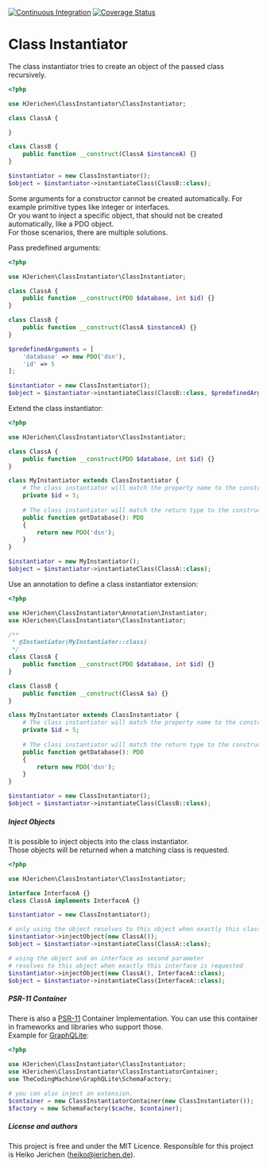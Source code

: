 [![Continuous Integration](https://github.com/hjerichen/class-instantiator/workflows/Continuous%20Integration/badge.svg?branch=master)](https://github.com/hjerichen/class-instantiator/actions)
[![Coverage Status](https://coveralls.io/repos/github/hjerichen/class-instantiator/badge.svg?branch=master&service=github)](https://coveralls.io/github/hjerichen/class-instantiator?branch=master)

# Class Instantiator

The class instantiator tries to create an object of the passed class recursively.

```php
<?php

use HJerichen\ClassInstantiator\ClassInstantiator;

class ClassA {

}

class ClassB {
    public function __construct(ClassA $instanceA) {}
}

$instantiator = new ClassInstantiator();
$object = $instantiator->instantiateClass(ClassB::class);
```

Some arguments for a constructor cannot be created automatically.
For example primitive types like integer or interfaces.  
Or you want to inject a specific object, that should not be created automatically, like a PDO object.  
For those scenarios, there are multiple solutions.

Pass predefined arguments: 

```php
<?php

use HJerichen\ClassInstantiator\ClassInstantiator;

class ClassA {
    public function __construct(PDO $database, int $id) {}
}

class ClassB {
    public function __construct(ClassA $instanceA) {}
}

$predefinedArguments = [
    'database' => new PDO('dsn'), 
    'id' => 5
];

$instantiator = new ClassInstantiator();
$object = $instantiator->instantiateClass(ClassB::class, $predefinedArguments);
```

Extend the class instantiator:

```php
<?php

use HJerichen\ClassInstantiator\ClassInstantiator;

class ClassA {
    public function __construct(PDO $database, int $id) {}
}

class MyInstantiator extends ClassInstantiator {
    # The class instantiator will match the property name to the constructor parameter name
    private $id = 5;
    
    # The class instantiator will match the return type to the constructor parameter type
    public function getDatabase(): PDO
    {
        return new PDO('dsn');
    }
}

$instantiator = new MyInstantiator();
$object = $instantiator->instantiateClass(ClassA::class);
```

Use an annotation to define a class instantiator extension:

```php
<?php

use HJerichen\ClassInstantiator\Annotation\Instantiator;
use HJerichen\ClassInstantiator\ClassInstantiator;

/**
 * @Instantiator(MyInstantiator::class)
 */
class ClassA {
    public function __construct(PDO $database, int $id) {}
}

class ClassB {
    public function __construct(ClassA $a) {}
}

class MyInstantiator extends ClassInstantiator {
    # The class instantiator will match the property name to the constructor parameter name
    private $id = 5;
    
    # The class instantiator will match the return type to the constructor parameter type 
    public function getDatabase(): PDO
    {
        return new PDO('dsn');
    }
}

$instantiator = new ClassInstantiator();
$object = $instantiator->instantiateClass(ClassB::class);
```

##### Inject Objects

It is possible to inject objects into the class instantiator.  
Those objects will be returned when a matching class is requested.

```php
<?php

use HJerichen\ClassInstantiator\ClassInstantiator;

interface InterfaceA {}
class ClassA implements InterfaceA {}

$instantiator = new ClassInstantiator();

# only using the object resolves to this object when exactly this class is requested
$instantiator->injectObject(new ClassA());
$object = $instantiator->instantiateClass(ClassA::class);

# using the object and an interface as second parameter
# resolves to this object when exactly this interface is requested
$instantiator->injectObject(new ClassA(), InterfaceA::class);
$object = $instantiator->instantiateClass(InterfaceA::class);
```

##### PSR-11 Container

There is also a [PSR-11](https://www.php-fig.org/psr/psr-11/) Container Implementation. 
You can use this container in frameworks and libraries who support those.  
Example for [GraphQLite](https://graphqlite.thecodingmachine.io/docs/other-frameworks#requirements):

```php
<?php

use HJerichen\ClassInstantiator\ClassInstantiator;
use HJerichen\ClassInstantiator\ClassInstantiatorContainer;
use TheCodingMachine\GraphQLite\SchemaFactory;

# you can also inject an extension.
$container = new ClassInstantiatorContainer(new ClassInstantiator()); 
$factory = new SchemaFactory($cache, $container);
```

##### License and authors
This project is free and under the MIT Licence. Responsible for this project is Heiko Jerichen (heiko@jerichen.de).